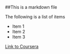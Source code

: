 ##This is a markdown file

The following is a list of items

* Item 1
* Item 2
* Item 3

[Link to Coursera](https://www.coursera.org/)
